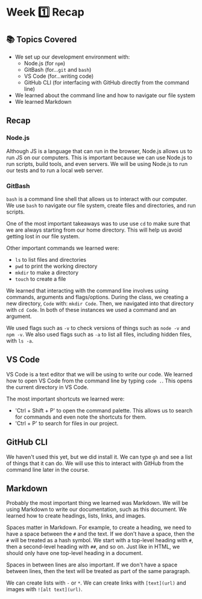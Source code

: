 # Week 1️⃣ Recap

## 📚 Topics Covered

- We set up our development environment with:
  - Node.js (for `npm`)
  - GitBash (for...`git` and `bash`)
  - VS Code (for...writing code)
  - GitHub CLI (for interfacing with GitHub directly from the command line)
- We learned about the command line and how to navigate our file system
- We learned Markdown

## Recap

### Node.js

Although JS is a language that can run in the browser, Node.js allows us to run JS on our computers. This is important because we can use Node.js to run scripts, build tools, and even servers. We will be using Node.js to run our tests and to run a local web server.

### GitBash

`bash` is a command line shell that allows us to interact with our computer. We use `bash` to navigate our file system, create files and directories, and run scripts.

One of the most important takeaways was to use use `cd` to make sure that we are always starting from our home directory. This will help us avoid getting lost in our file system.

Other important commands we learned were:

- `ls` to list files and directories
- `pwd` to print the working directory
- `mkdir` to make a directory
- `touch` to create a file

We learned that interacting with the command line involves using commands, arguments and flags/options. During the class, we creating a new directory, `Code` with: `mkdir Code`. Then, we navigated into that directory with `cd Code`. In both of these instances we used a command and an argument.

We used flags such as `-v` to check versions of things such as `node -v` and `npm -v`. We also used flags such as `-a` to list all files, including hidden files, with `ls -a`.

## VS Code

VS Code is a text editor that we will be using to write our code. We learned how to open VS Code from the command line by typing `code .`. This opens the current directory in VS Code.

The most important shortcuts we learned were:

- 'Ctrl + Shift + P' to open the command palette. This allows us to search for commands and even note the shortcuts for them.
- 'Ctrl + P' to search for files in our project.

## GitHub CLI

We haven't used this yet, but we did install it. We can type `gh` and see a list of things that it can do. We will use this to interact with GitHub from the command line later in the course.

## Markdown

Probably the most important thing we learned was Markdown. We will be using Markdown to write our documentation, such as this document. We learned how to create headings, lists, links, and images.

Spaces matter in Markdown. For example, to create a heading, we need to have a space between the `#` and the text. If we don't have a space, then the `#` will be treated as a hash symbol. We start with a top-level heading with `#`, then a second-level heading with `##`, and so on. Just like in HTML, we should only have one top-level heading in a document.

Spaces in between lines are also important. If we don't have a space between lines, then the text will be treated as part of the same paragraph.

We can create lists with `-` or `*`. We can create links with `[text](url)` and images with `![alt text](url)`.
